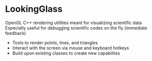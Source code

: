 # LookingGlass
OpenGL C++ rendering utilities meant for visualizing scientific data
Especially useful for debugging scientific codes on the fly (immediate feedback)
- Tools to render points, lines, and triangles 
- Interact with the screen via mouse and keyboard hotkeys
- Build upon existing classes to create new capabilites
